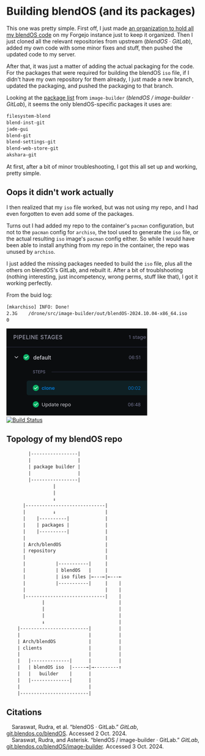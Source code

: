 # Building blendOS (and its packages)

This one was pretty simple. First off, I just made [an organization to hold all my blendOS code](https://git.askiiart.net/askiiart-blendos) on my Forgejo instance just to keep it organized. Then I just cloned all the relevant repositories from upstream (*blendOS · GitLab*), added my own code with some minor fixes and stuff, then pushed the updated code to my server.

After that, it was just a matter of adding the actual packaging for the code. For the packages that were required for building the blendOS `iso` file, if I didn't have my own repository for them already, I just made a new branch, updated the packaging, and pushed the packaging to that branch.

Looking at the [package list](https://git.blendos.co/blendOS/image-builder/-/blob/main/packages.x86_64) from `image-builder` (*blendOS / image-builder · GitLab*), it seems the only blendOS-specific packages it uses are:

```txt
filesystem-blend
blend-inst-git
jade-gui
blend-git
blend-settings-git
blend-web-store-git
akshara-git
```

At first, after a bit of minor troubleshooting, I got this all set up and working, pretty simple.

## Oops it didn't work actually

I then realized that my `iso` file worked, but was not using my repo, and I had even forgotten to even add some of the packages.

Turns out I had added my repo to the container's `pacman` configuration, but not to the `pacman` config for `archiso`, the tool used to generate the `iso` file, or the actual resulting `iso` image's `pacman` config either. So while I would have been able to install anything from my repo in the container, the repo was unused by `archiso`.

I just added the missing packages needed to build the `iso` file, plus all the others on blendOS's GitLab, and rebuilt it. After a bit of troublshooting (nothing interesting, just incompetency, wrong perms, stuff like that), I got it working perfectly.

From the buid log:

```txt
[mkarchiso] INFO: Done!
2.3G	/drone/src/image-builder/out/blendOS-2024.10.04-x86_64.iso
0
```

![Screenshot from Drone CI/CD showing the build successfully completed in 6 minutes 48 seconds](/assets/building-blendos/1.png)\
[![Build Status](https://drone.askiiart.net/api/badges/askiiart-blendos/build-blendos-iso/status.svg)](https://drone.askiiart.net/askiiart-blendos/build-blendos-iso)

## Topology of my blendOS repo

```txt
        |-----------------|
        |                 |
        | package builder |
        |                 |
        |-----------------|
                 |
                 |
                 ↓
      |-----------------------------|
      |          ↓                  |
      |    |----------|             |
      |    | packages |             |
      |    |----------|             |
      |                             |
      | Arch/blendOS                |
      | repository                  |
      |                             |
      |           |-----------|     |
      |           | blendOS   |     |
      |           | iso files |←---←|←---←
      |           |-----------|     |    |
      |                             |    |
      |-----------------------------|    |
             |                           |
             |                           |
             |                           |
             ↓                           |
    |-------------------------|          |
    |                         |          |
    | Arch/blendOS            |          |
    | clients                 |          |
    |                         |          |
    |   |--------------|      |          |
    |   | blendOS iso  |-----→|→---------↑
    |   |   builder    |      |
    |   |--------------|      |
    |                         |
    |-------------------------|
```

## Citations

&emsp;Saraswat, Rudra, et al. “blendOS · GitLab.” *GitLab*, [git.blendos.co/blendOS](https://git.blendos.co/blendOS). Accessed 2 Oct. 2024.\
&emsp;Saraswat, Rudra, and Asterisk. “blendOS / image-builder · GitLab.” *GitLab*, [git.blendos.co/blendOS/image-builder](https://git.blendos.co/blendOS/image-builder). Accessed 3 Oct. 2024.
